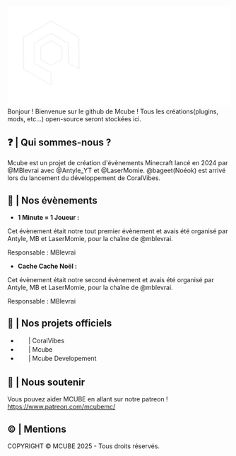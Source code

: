 ![mcubelogo](https://github.com/McubeMC/.github/blob/0a3105a678d1e4186f72cb2333d4363a011f25c4/images/mcubegithub.png)
Bonjour ! Bienvenue sur le github de Mcube ! Tous les créations(plugins, mods, etc...) open-source seront stockées ici.

## ❓ | Qui sommes-nous ?
Mcube est un projet de création d'évènements Minecraft lancé en 2024 par @MBlevrai avec @Antyle_YT et @LaserMomie. @bageet(Noéok) est arrivé lors du lancement du développement de CoralVibes. 

## 👥 | Nos évènements
- **1 Minute = 1 Joueur :** 

Cet évènement était notre tout premier évènement et avais été organisé par Antyle, MB et LaserMomie, pour la chaîne de @mblevrai.

Responsable : MBlevrai
- **Cache Cache Noël :** 

Cet évènement était notre second évènement et avais été organisé par Antyle, MB et LaserMomie, pour la chaîne de @mblevrai.

Responsable : MBlevrai
## 💾 | Nos projets officiels
- <img src="https://github.com/McubeMC/.github/blob/main/images/CoralVibes_logo_png.png?raw=true" alt="icon" width="20" style="vertical-align: middle;"/> | CoralVibes
- <img src="https://github.com/McubeMC/.github/blob/1d19ad65d8530f517cb1551465428835bcc84a64/images/ECv1.png?raw=true" alt="icon" width="20" style="vertical-align: middle;"/> | Mcube
- <img src="https://github.com/McubeMC/.github/blob/1d19ad65d8530f517cb1551465428835bcc84a64/images/ECv1.png?raw=true" alt="icon" width="20" style="vertical-align: middle;"/> | Mcube Developement


## 👥 | Nous soutenir
Vous pouvez aider MCUBE en allant sur notre patreon ! https://www.patreon.com/mcubemc/


## ©️ | Mentions
COPYRIGHT © MCUBE 2025  - Tous droits réservés. 


